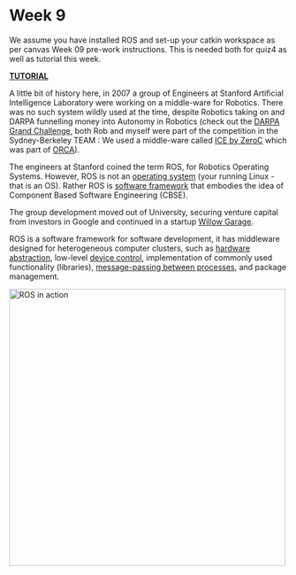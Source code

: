 Week 9 
=========================

We assume you have installed ROS and set-up your catkin workspace as per canvas Week 09 pre-work instructions. This is needed both for quiz4 as well as tutorial this week.

**[TUTORIAL](./TUTORIAL.md)**

A little bit of history here, in 2007 a group of Engineers at Stanford Artificial Intelligence Laboratory were working on a middle-ware for Robotics. There was no such system wildly used at the time, despite Robotics taking on and DARPA funnelling money into Autonomy in Robotics (check out the [DARPA Grand Challenge](https://www.darpa.mil/about-us/timeline/darpa-urban-challenge), both Rob and myself were part of the competition in the Sydney-Berkeley TEAM : We used a middle-ware called [ICE by ZeroC](https://zeroc.com/) which was part of [ORCA](http://orca-robotics.sourceforge.net/orca_doc_overview.html)). 

The engineers at Stanford coined the term ROS, for Robotics Operating Systems. However, ROS is not an [operating system](https://en.wikipedia.org/wiki/Operating_system) (your running Linux - that is an OS). Rather ROS is [software framework](https://en.wikipedia.org/wiki/Software_framework) that embodies the idea of Component Based Software Engineering (CBSE). 

The group development moved out of University, securing venture capital from investors in Google and continued in a startup [Willow Garage](http://www.willowgarage.com/). 

ROS is a software framework for software development, it has middleware designed for heterogeneous computer clusters, such as [hardware abstraction](https://en.wikipedia.org/wiki/Hardware_abstraction), low-level [device control](https://en.wikipedia.org/wiki/Device_driver), implementation of commonly used functionality (libraries), [message-passing between processes](https://en.wikipedia.org/wiki/Inter-process_communication), and package management. 

<img src="https://www.researchgate.net/profile/Luis-Sentis-2/publication/343374935/figure/fig4/AS:962350467268608@1606453639005/Robot-operating-system-ROS-framework-Sensors-controllers-and-actuators-can-be.png" alt="ROS in action" width="500">






